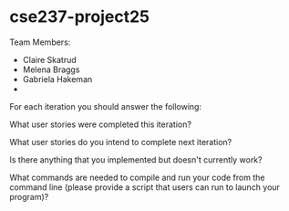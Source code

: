 # cse237-project25

Team Members:

* Claire Skatrud
* Melena Braggs
* Gabriela Hakeman
*

For each iteration you should answer the following:

What user stories were completed this iteration?

What user stories do you intend to complete next iteration?

Is there anything that you implemented but doesn't currently work?

What commands are needed to compile and run your code from the command line (please provide a script that users can run to launch your program)?
